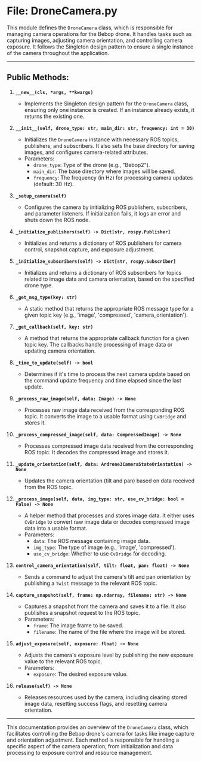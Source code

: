 # File: DroneCamera.py

This module defines the `DroneCamera` class, which is responsible for managing camera operations for the Bebop drone. It handles tasks such as capturing images, adjusting camera orientation, and controlling camera exposure. It follows the Singleton design pattern to ensure a single instance of the camera throughout the application.

---

## Public Methods:

1. **`__new__(cls, *args, **kwargs)`**
   - Implements the Singleton design pattern for the `DroneCamera` class, ensuring only one instance is created. If an instance already exists, it returns the existing one.

2. **`__init__(self, drone_type: str, main_dir: str, frequency: int = 30)`**
   - Initializes the `DroneCamera` instance with necessary ROS topics, publishers, and subscribers. It also sets the base directory for saving images, and configures camera-related attributes.
   - Parameters:
     - `drone_type`: Type of the drone (e.g., "Bebop2").
     - `main_dir`: The base directory where images will be saved.
     - `frequency`: The frequency (in Hz) for processing camera updates (default: 30 Hz).

3. **`_setup_camera(self)`**
   - Configures the camera by initializing ROS publishers, subscribers, and parameter listeners. If initialization fails, it logs an error and shuts down the ROS node.

4. **`_initialize_publishers(self) -> Dict[str, rospy.Publisher]`**
   - Initializes and returns a dictionary of ROS publishers for camera control, snapshot capture, and exposure adjustment.

5. **`_initialize_subscribers(self) -> Dict[str, rospy.Subscriber]`**
   - Initializes and returns a dictionary of ROS subscribers for topics related to image data and camera orientation, based on the specified drone type.

6. **`_get_msg_type(key: str)`**
   - A static method that returns the appropriate ROS message type for a given topic key (e.g., 'image', 'compressed', 'camera_orientation').

7. **`_get_callback(self, key: str)`**
   - A method that returns the appropriate callback function for a given topic key. The callbacks handle processing of image data or updating camera orientation.

8. **`_time_to_update(self) -> bool`**
   - Determines if it's time to process the next camera update based on the command update frequency and time elapsed since the last update.

9. **`_process_raw_image(self, data: Image) -> None`**
   - Processes raw image data received from the corresponding ROS topic. It converts the image to a usable format using `CvBridge` and stores it.

10. **`_process_compressed_image(self, data: CompressedImage) -> None`**
    - Processes compressed image data received from the corresponding ROS topic. It decodes the compressed image and stores it.

11. **`_update_orientation(self, data: Ardrone3CameraStateOrientation) -> None`**
    - Updates the camera orientation (tilt and pan) based on data received from the ROS topic.

12. **`_process_image(self, data, img_type: str, use_cv_bridge: bool = False) -> None`**
    - A helper method that processes and stores image data. It either uses `CvBridge` to convert raw image data or decodes compressed image data into a usable format.
    - Parameters:
      - `data`: The ROS message containing image data.
      - `img_type`: The type of image (e.g., 'image', 'compressed').
      - `use_cv_bridge`: Whether to use `CvBridge` for decoding.

13. **`control_camera_orientation(self, tilt: float, pan: float) -> None`**
    - Sends a command to adjust the camera's tilt and pan orientation by publishing a `Twist` message to the relevant ROS topic.

14. **`capture_snapshot(self, frame: np.ndarray, filename: str) -> None`**
    - Captures a snapshot from the camera and saves it to a file. It also publishes a snapshot request to the ROS topic.
    - Parameters:
      - `frame`: The image frame to be saved.
      - `filename`: The name of the file where the image will be stored.

15. **`adjust_exposure(self, exposure: float) -> None`**
    - Adjusts the camera's exposure level by publishing the new exposure value to the relevant ROS topic.
    - Parameters:
      - `exposure`: The desired exposure value.

16. **`release(self) -> None`**
    - Releases resources used by the camera, including clearing stored image data, resetting success flags, and resetting camera orientation.

---

This documentation provides an overview of the `DroneCamera` class, which facilitates controlling the Bebop drone's camera for tasks like image capture and orientation adjustment. Each method is responsible for handling a specific aspect of the camera operation, from initialization and data processing to exposure control and resource management.